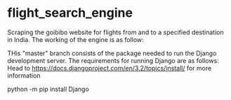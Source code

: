 # flight_search_engine
Scraping the goibibo website for flights from and to a specified destination in India. The working of the engine is as follow:

THis "master" branch consists of the package needed to run the Django development server. The requirements for running Django are as follows:
Head to https://docs.djangoproject.com/en/3.2/topics/install/ for more information

python -m pip install Django

